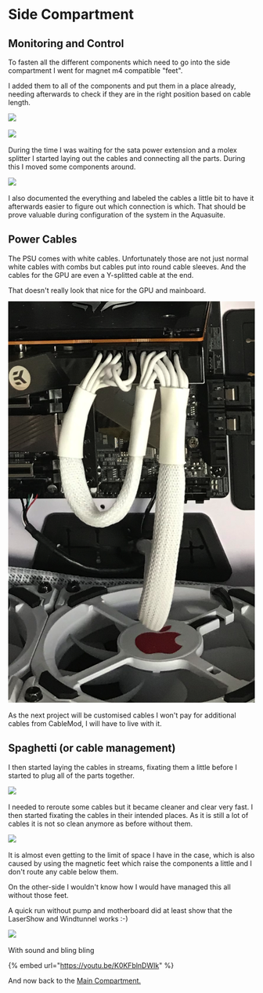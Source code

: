 # Side Compartment

## Monitoring and Control

To fasten all the different components which need to go into the side compartment I went for magnet m4 compatible "feet".

I added them to all of the components and put them in a place already, needing afterwards to check if they are in the right position based on cable length.

![](../../.gitbook/assets/sidebottomwithoutcables.png)

![](../../.gitbook/assets/aquainthesideleft.png)

During the time I was waiting for the sata power extension and a molex splitter I started laying out the cables and connecting all the parts. During this I moved some components around.

![](../../.gitbook/assets/spaghetti1.png)

I also documented the everything and labeled the cables a little bit to have it afterwards easier to figure out which connection is which. That should be prove valuable during configuration of the system in the Aquasuite.

## Power Cables

The PSU comes with white cables. Unfortunately those are not just normal white cables with combs but cables put into round cable sleeves. And the cables for the GPU are even a Y-splitted cable at the end.

That doesn't really look that nice for the GPU and mainboard.

![](../../.gitbook/assets/corsaircables.png)

As the next project will be customised cables I won't pay for additional cables from CableMod, I will have to live with it.

## Spaghetti \(or cable management\)

I then started laying the cables in streams, fixating them a little before I started to plug all of the parts together.

![](../../.gitbook/assets/spaghetti2.png)

I needed to reroute some cables but it became cleaner and clear very fast. I then started fixating the cables in their intended places. As it is still a lot of cables it is not so clean anymore as before without them.

![](../../.gitbook/assets/spaghetti3.png)

It is almost even getting to the limit of space I have in the case, which is also caused by using the magnetic feet which raise the components a little and I don't route any cable below them.

On the other-side I wouldn't know how I would have managed this all without those feet.

A quick run without pump and motherboard did at least show that the LaserShow and Windtunnel works :-\)

![](../../.gitbook/assets/dryrun.png)

With sound and bling bling

{% embed url="https://youtu.be/K0KFblnDWIk" %}



And now back to the [Main Compartment.](main-compartment.md#filling-of-the-tubes)



